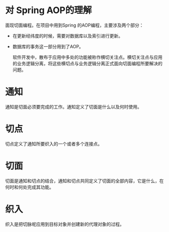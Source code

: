 # 对 Spring AOP的理解

面现切面编程。在项目中用到Spring 的AOP编程，主要涉及两个部分：

* 在更新经纬度的时候，需要对数据库以及索引进行更新。

* 数据库的事务这一部分用到了AOP。

  软件开发中，散布于应用中多处的功能被称作横切关注点。横切关注点与应用的业务逻辑分离，将这些横切点与业务逻辑分离正式面向切面编程所要解决的问题。

# 通知

通知是切面必须要完成的工作。通知定义了切面是什么以及何时使用。

# 切点

切点定义了通知所要织入的一个或者多个连接点。

# 切面

切面是通知和切点的结合，通知和切点共同定义了切面的全部内容，它是什么，在何时和何处完成其功能。

# 织入

织入是把切脉呢应用到目标对象并创建新的代理对象的过程。